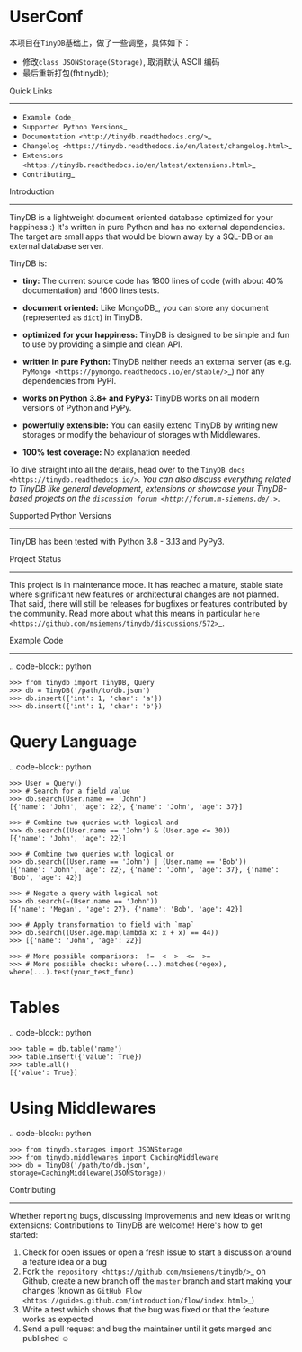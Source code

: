 # UserConf

本项目在`TinyDB`基础上，做了一些调整，具体如下：

- 修改`class JSONStorage(Storage)`, 取消默认 ASCII 编码
- 最后重新打包(fhtinydb);

Quick Links
***********

- `Example Code`_
- `Supported Python Versions`_
- `Documentation <http://tinydb.readthedocs.org/>`_
- `Changelog <https://tinydb.readthedocs.io/en/latest/changelog.html>`_
- `Extensions <https://tinydb.readthedocs.io/en/latest/extensions.html>`_
- `Contributing`_

Introduction
************

TinyDB is a lightweight document oriented database optimized for your happiness :)
It's written in pure Python and has no external dependencies. The target are
small apps that would be blown away by a SQL-DB or an external database server.

TinyDB is:

- **tiny:** The current source code has 1800 lines of code (with about 40%
  documentation) and 1600 lines tests.

- **document oriented:** Like MongoDB_, you can store any document
  (represented as ``dict``) in TinyDB.

- **optimized for your happiness:** TinyDB is designed to be simple and
  fun to use by providing a simple and clean API.

- **written in pure Python:** TinyDB neither needs an external server (as
  e.g. `PyMongo <https://pymongo.readthedocs.io/en/stable/>`_) nor any dependencies
  from PyPI.

- **works on Python 3.8+ and PyPy3:** TinyDB works on all modern versions of Python
  and PyPy.

- **powerfully extensible:** You can easily extend TinyDB by writing new
  storages or modify the behaviour of storages with Middlewares.

- **100% test coverage:** No explanation needed.

To dive straight into all the details, head over to the `TinyDB docs
<https://tinydb.readthedocs.io/>`_. You can also discuss everything related
to TinyDB like general development, extensions or showcase your TinyDB-based
projects on the `discussion forum <http://forum.m-siemens.de/.>`_.

Supported Python Versions
*************************

TinyDB has been tested with Python 3.8 - 3.13 and PyPy3.

Project Status
**************

This project is in maintenance mode. It has reached a mature, stable state
where significant new features or architectural changes are not planned. That
said, there will still be releases for bugfixes or features contributed by
the community. Read more about what this means in particular
`here <https://github.com/msiemens/tinydb/discussions/572>`_.

Example Code
************

.. code-block:: python

    >>> from tinydb import TinyDB, Query
    >>> db = TinyDB('/path/to/db.json')
    >>> db.insert({'int': 1, 'char': 'a'})
    >>> db.insert({'int': 1, 'char': 'b'})

Query Language
==============

.. code-block:: python

    >>> User = Query()
    >>> # Search for a field value
    >>> db.search(User.name == 'John')
    [{'name': 'John', 'age': 22}, {'name': 'John', 'age': 37}]

    >>> # Combine two queries with logical and
    >>> db.search((User.name == 'John') & (User.age <= 30))
    [{'name': 'John', 'age': 22}]

    >>> # Combine two queries with logical or
    >>> db.search((User.name == 'John') | (User.name == 'Bob'))
    [{'name': 'John', 'age': 22}, {'name': 'John', 'age': 37}, {'name': 'Bob', 'age': 42}]

    >>> # Negate a query with logical not
    >>> db.search(~(User.name == 'John'))
    [{'name': 'Megan', 'age': 27}, {'name': 'Bob', 'age': 42}]

    >>> # Apply transformation to field with `map`
    >>> db.search((User.age.map(lambda x: x + x) == 44))
    >>> [{'name': 'John', 'age': 22}]

    >>> # More possible comparisons:  !=  <  >  <=  >=
    >>> # More possible checks: where(...).matches(regex), where(...).test(your_test_func)

Tables
======

.. code-block:: python

    >>> table = db.table('name')
    >>> table.insert({'value': True})
    >>> table.all()
    [{'value': True}]

Using Middlewares
=================

.. code-block:: python

    >>> from tinydb.storages import JSONStorage
    >>> from tinydb.middlewares import CachingMiddleware
    >>> db = TinyDB('/path/to/db.json', storage=CachingMiddleware(JSONStorage))


Contributing
************

Whether reporting bugs, discussing improvements and new ideas or writing
extensions: Contributions to TinyDB are welcome! Here's how to get started:

1. Check for open issues or open a fresh issue to start a discussion around
   a feature idea or a bug
2. Fork `the repository <https://github.com/msiemens/tinydb/>`_ on Github,
   create a new branch off the `master` branch and start making your changes
   (known as `GitHub Flow <https://guides.github.com/introduction/flow/index.html>`_)
3. Write a test which shows that the bug was fixed or that the feature works
   as expected
4. Send a pull request and bug the maintainer until it gets merged and
   published ☺
